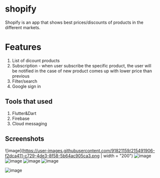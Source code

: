 # shopify

Shopify is an app that shows best prices/discounts of products in the different markets. 

# Features
1. List of dicount products
2. Subscription - when user subscribe the specific product, the user will be notified in the case of new product comes up with lower price than previous
3. Filter/search
4. Google sign in

## Tools that used
1. Flutter&Dart
2. Firebase 
3. Cloud messaging 


## Screenshots
![image](https://user-images.githubusercontent.com/91821159/215491906-f2dca411-c729-4de3-8f58-5b64ac905ca3.png | width = "200")
![image](https://user-images.githubusercontent.com/91821159/215491938-934b781a-158a-43d3-b84a-ac96c8e824d4.png)
![image](https://user-images.githubusercontent.com/91821159/215491962-c5e6603a-2ea7-4950-8339-07f82b5957d4.png)
![image](https://user-images.githubusercontent.com/91821159/215491993-58eb8dba-b3d5-4d60-a469-be5fa697ab8b.png)
![image](https://user-images.githubusercontent.com/91821159/215492012-16d5f8a8-fc8c-4098-9f81-6780f45f652a.png)



![image](https://user-images.githubusercontent.com/91821159/215314413-2e32afd9-390b-4a39-9e88-c834be250f1a.png)

